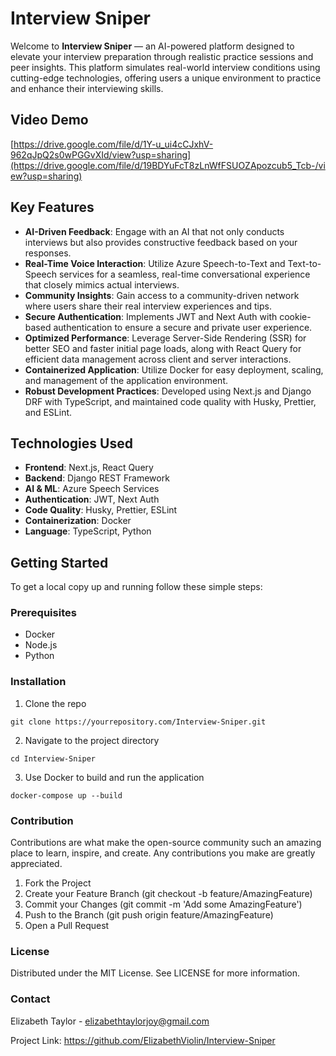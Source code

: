 # Interview Sniper

Welcome to **Interview Sniper** — an AI-powered platform designed to elevate your interview preparation through realistic practice sessions and peer insights. This platform simulates real-world interview conditions using cutting-edge technologies, offering users a unique environment to practice and enhance their interviewing skills.

## Video Demo
[https://drive.google.com/file/d/1Y-u_ui4cCJxhV-962qJpQ2s0wPGGvXId/view?usp=sharing](https://drive.google.com/file/d/19BDYuFcT8zLnWfFSUOZApozcub5_Tcb-/view?usp=sharing)

## Key Features

- **AI-Driven Feedback**: Engage with an AI that not only conducts interviews but also provides constructive feedback based on your responses.
- **Real-Time Voice Interaction**: Utilize Azure Speech-to-Text and Text-to-Speech services for a seamless, real-time conversational experience that closely mimics actual interviews.
- **Community Insights**: Gain access to a community-driven network where users share their real interview experiences and tips.
- **Secure Authentication**: Implements JWT and Next Auth with cookie-based authentication to ensure a secure and private user experience.
- **Optimized Performance**: Leverage Server-Side Rendering (SSR) for better SEO and faster initial page loads, along with React Query for efficient data management across client and server interactions.
- **Containerized Application**: Utilize Docker for easy deployment, scaling, and management of the application environment.
- **Robust Development Practices**: Developed using Next.js and Django DRF with TypeScript, and maintained code quality with Husky, Prettier, and ESLint.

## Technologies Used

- **Frontend**: Next.js, React Query
- **Backend**: Django REST Framework
- **AI & ML**: Azure Speech Services
- **Authentication**: JWT, Next Auth
- **Code Quality**: Husky, Prettier, ESLint
- **Containerization**: Docker
- **Language**: TypeScript, Python

## Getting Started

To get a local copy up and running follow these simple steps:

### Prerequisites

- Docker
- Node.js
- Python

### Installation

1. Clone the repo
 ```
 git clone https://yourrepository.com/Interview-Sniper.git
 ```
2. Navigate to the project directory
```
cd Interview-Sniper
```
3. Use Docker to build and run the application
```
docker-compose up --build
```

### Contribution

Contributions are what make the open-source community such an amazing place to learn, inspire, and create. Any contributions you make are greatly appreciated.

1. Fork the Project
2. Create your Feature Branch (git checkout -b feature/AmazingFeature)
3. Commit your Changes (git commit -m 'Add some AmazingFeature')
4. Push to the Branch (git push origin feature/AmazingFeature)
5. Open a Pull Request

### License

Distributed under the MIT License. See LICENSE for more information.

### Contact

Elizabeth Taylor - elizabethtaylorjoy@gmail.com

Project Link: https://github.com/ElizabethViolin/Interview-Sniper


